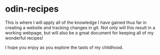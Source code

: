 # odin-recipes
This is where I will apply all of  the knowledge I have gained thus far in creating a website and tracking changes in git. Not only will this result in a working webpage, but will also be a great document for keeping all of my wonderful recipes!

I hope you enjoy as you explore the tasts of my childhood.